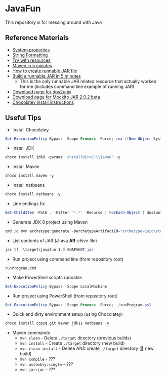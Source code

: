 # JavaFun

This repository is for messing around with Java

## Reference Materials

* [System properties](https://docs.oracle.com/javase/tutorial/essential/environment/sysprop.html)
* [String Formatting](https://dzone.com/articles/java-string-format-examples)
* [Try with resources](https://www.baeldung.com/java-try-with-resources)
* [Maven in 5 minutes](https://maven.apache.org/guides/getting-started/maven-in-five-minutes.html)
* [How to create runnable JAR file](https://www.baeldung.com/executable-jar-with-maven)
* [Build a runnable JAR in 5 minutes](https://cwiki.apache.org/confluence/display/MAVEN/Tutorial%3A+Build+a+JAR+file+with+Maven+in+5+minutes)
  * This is the only runnable JAR related resource that actually worked for me (includes command line example of running JAR)
* [Download page for dos2unix](http://dos2unix.sourceforge.net)
* [Download page for Mockito JAR 2.0.2 beta](https://mvnrepository.com/artifact/org.mockito/mockito-all/2.0.2-beta)
* [Chocolatey install instructions](https://chocolatey.org/docs/installation)

## Useful Tips

* Install Chocolatey

```PowerShell
Set-ExecutionPolicy Bypass -Scope Process -Force; iex ((New-Object System.Net.WebClient).DownloadString('https://chocolatey.org/install.ps1'))
```

* Install JDK

```PowerShell
choco install jdk8 -params 'installdir=C:\\java8' -y
```

* Install Maven

```PowerShell
choco install maven -y
```

* Install netbeans

```PowerShell
choco install netbeans -y
```

* Line endings fix

```PowerShell
Get-ChildItem -Path . -Filter '*.*' -Recurse | ForEach-Object { dos2unix.exe $_.FullName }
```

* Generate JDK 8 project using Maven

```PowerShell
cmd /c mvn archetype:generate -DarchetypeArtifactId="archetype-quickstart-jdk8" -DarchetypeGroupId="com.github.ngeor"
```

* List contents of JAR (**J**-ava **AR**-chive file)

```PowerShell
jar tf .\target\javafun-1.0-SNAPSHOT.jar
```

* Run project using command line (from repository root)

```Cmd
runProgram.cmd
```

* Make PowerShell scripts runnable

```PowerShell
Set-ExecutionPolicy Bypass -Scope LocalMachine
```

* Run project using PowerShell (from repository root)

```PowerShell
Set-ExecutionPolicy Bypass -Scope Process -Force; ./runProgram.ps1
```

* Quick and dirty environment setup (using Chocolatey)

```PowerShell
choco install copyq git maven jdk11 netbeans -y
```

* Maven commands
  * `mvn clean` - Delete `./target` directory (previous builds)
  * `mvn install` - Create `./target` directory (new build)
  * `mvn clean install` - Delete AND create `./target` directory (💯 new build)
  * `mvn compile` - ???
  * `mvn assembly:single` - ???
  * `mvn jar:jar` - ???
